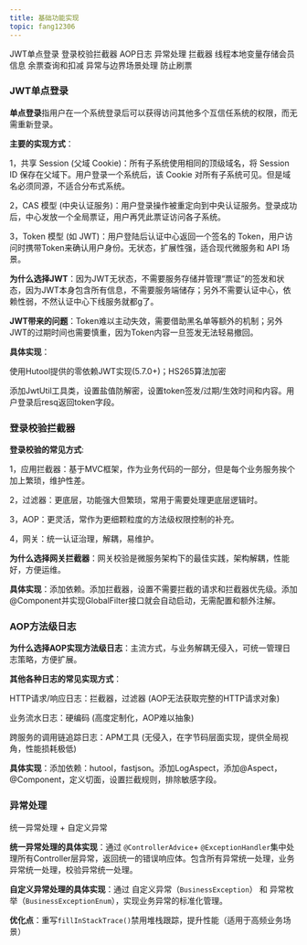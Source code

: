 ```yaml
---
title: 基础功能实现
topic: fang12306
---
```


JWT单点登录	登录校验拦截器	AOP日志	异常处理	拦截器	线程本地变量存储会员信息	余票查询和扣减	异常与边界场景处理	防止刷票

### JWT单点登录

**单点登录**指用户在一个系统登录后可以获得访问其他多个互信任系统的权限，而无需重新登录。

**主要的实现方式**：

1，共享 Session (父域 Cookie)：所有子系统使用相同的顶级域名，将 Session ID 保存在父域下。用户登录一个系统后，该 Cookie 对所有子系统可见。但是域名必须同源，不适合分布式系统。

2，CAS 模型 (中央认证服务)：用户登录操作被重定向到中央认证服务。登录成功后，中心发放一个全局票证，用户再凭此票证访问各子系统。

3，Token 模型 (如 JWT)：用户登陆后认证中心返回一个签名的 Token，用户访问时携带Token来确认用户身份。无状态，扩展性强，适合现代微服务和 API 场景。

**为什么选择JWT**：因为JWT无状态，不需要服务存储并管理“票证”的签发和状态，因为JWT本身包含所有信息，不需要服务端储存；另外不需要认证中心，依赖性弱，不然认证中心下线服务就都g了。

**JWT带来的问题**：Token难以主动失效，需要借助黑名单等额外的机制；另外JWT的过期时间也需要慎重，因为Token内容一旦签发无法轻易撤回。

**具体实现**：

使用Hutool提供的零依赖JWT实现(5.7.0+)；HS265算法加密

添加JwtUtil工具类，设置盐值防解密，设置token签发/过期/生效时间和内容。用户登录后resq返回token字段。

### 登录校验拦截器

**登录校验的常见方式**:

1，应用拦截器：基于MVC框架，作为业务代码的一部分，但是每个业务服务挨个加上繁琐，维护性差。

2，过滤器：更底层，功能强大但繁琐，常用于需要处理更底层逻辑时。

3，AOP：更灵活，常作为更细颗粒度的方法级权限控制的补充。

4，网关：统一认证治理，解耦，易维护。

**为什么选择网关拦截器**：网关校验是微服务架构下的最佳实践，架构解耦，性能好，方便运维。

**具体实现**：添加依赖。添加拦截器，设置不需要拦截的请求和拦截器优先级。添加@Component并实现GlobalFilter接口就会自动启动，无需配置和额外注解。

### AOP方法级日志

**为什么选择AOP实现方法级日志**：主流方式，与业务解耦无侵入，可统一管理日志策略，方便扩展。

**其他各种日志的常见实现方式**：

HTTP请求/响应日志：拦截器，过滤器 (AOP无法获取完整的HTTP请求对象)

业务流水日志：硬编码 (高度定制化，AOP难以抽象)

跨服务的调用链追踪日志：APM工具 (无侵入，在字节码层面实现，提供全局视角，性能损耗极低)

**具体实现**：添加依赖：hutool，fastjson。添加LogAspect，添加@Aspect，@Component，定义切面，设置拦截规则，排除敏感字段。

### 异常处理

统一异常处理 + 自定义异常

**统一异常处理的具体实现**：通过 `@ControllerAdvice`+ `@ExceptionHandler`集中处理所有Controller层异常，返回统一的错误响应体。包含所有异常统一处理，业务异常统一处理，校验异常统一处理。

**自定义异常处理的具体实现**：通过 自定义异常（`BusinessException`） 和 异常枚举（`BusinessExceptionEnum`），实现业务异常的标准化管理。

**优化点**：重写`fillInStackTrace()`禁用堆栈跟踪，提升性能（适用于高频业务场景）

















